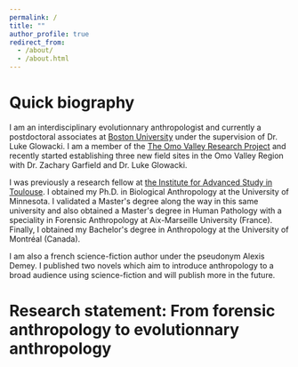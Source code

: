 ```yaml
---
permalink: /
title: ""
author_profile: true
redirect_from: 
  - /about/
  - /about.html
---
```

Quick biography
======

I am an interdisciplinary evolutionnary anthropologist and currently a postdoctoral associates at [Boston University](https://www.bu.edu/) under the supervision of Dr. Luke Glowacki. I am a member of the [The Omo Valley Research Project](http://www.omovalleyresearchproject.org) and recently started establishing three new field sites in the Omo Valley Region with Dr. Zachary Garfield and Dr. Luke Glowacki.

I was previously a research fellow at [the Institute for Advanced Study in Toulouse](https://www.iast.fr/). I obtained my Ph.D. in Biological Anthropology at the University of Minnesota. I validated a Master's degree along the way in this same university and also obtained a Master's degree in Human Pathology with a speciality in Forensic Anthropology at Aix-Marseille University (France). Finally, I obtained my Bachelor's degree in Anthropology at the University of Montréal (Canada). 

I am also a french science-fiction author under the pseudonym Alexis Demey. I published two novels which aim to introduce anthropology to a broad audience using science-fiction and will publish more in the future.

Research statement: From forensic anthropology to evolutionnary anthropology 
======

